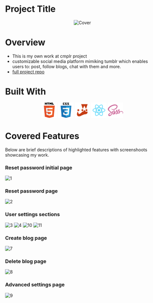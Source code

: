 # Project Title
<div align="center">
<img width="385" alt="Cover" src="https://user-images.githubusercontent.com/59124058/209595948-96f63a40-3dbf-486b-bdf4-90d38ea5e7b3.png">
</div>

# Overview
* This is my own work at cmplr project
* customizable social media platform mimiking tumblr which enables users to: post, follow blogs, chat with them and more.
* [full project repo](https://github.com/CMPLR-Technologies/CMPLR-Frontend)

# Built With
<div align="center">
<img src="https://raw.githubusercontent.com/github/explore/80688e429a7d4ef2fca1e82350fe8e3517d3494d/topics/html/html.png" alt="HTML" style="width: 50px">
<img src="https://raw.githubusercontent.com/github/explore/80688e429a7d4ef2fca1e82350fe8e3517d3494d/topics/css/css.png" alt="CSS" style="width: 50px">
<img src="https://raw.githubusercontent.com/vscode-icons/vscode-icons/master/icons/file_type_jest.svg?sanitize=true" alt="jest" style="width: 50px">
<img src="https://raw.githubusercontent.com/github/explore/80688e429a7d4ef2fca1e82350fe8e3517d3494d/topics/react/react.png" alt="react" style="width: 50px">
<img src="https://raw.githubusercontent.com/github/explore/80688e429a7d4ef2fca1e82350fe8e3517d3494d/topics/sass/sass.png" alt="Sass" style="width: 50px">
</div>


# Covered Features
Below are brief descriptions of highlighted features with screenshoots showcasing my work.
### Reset password initial page
![1](https://user-images.githubusercontent.com/59124058/209596165-5e7f9f5b-922a-4d32-9609-d20a4126aeab.png)
### Reset password page
![2](https://user-images.githubusercontent.com/59124058/209596179-f151bed0-1337-406c-9ed5-11c99d6a0da8.png)
### User settings sections
![3](https://user-images.githubusercontent.com/59124058/209596185-b45bc32c-fa1a-4981-bfa1-77c6d7a735fe.png)
![4](https://user-images.githubusercontent.com/59124058/209596191-dc39fc53-80dc-49d1-9c94-0de24d157843.png)
![10](https://user-images.githubusercontent.com/59124058/209596633-76593e3e-4f58-4e37-978c-2637bd6c52d4.png)
![11](https://user-images.githubusercontent.com/59124058/209596640-2b8405d2-5f65-47fe-9ca2-b4dcef61ec7f.png)
### Create blog page
![7](https://user-images.githubusercontent.com/59124058/209596200-06598c8b-6641-4131-80f8-a2b774d1860c.png)
### Delete blog page
![8](https://user-images.githubusercontent.com/59124058/209596204-c6cd2e4a-969c-4638-87af-27e2aa677b14.png)
### Advanced settings page
![9](https://user-images.githubusercontent.com/59124058/209596210-2b5bcdeb-8950-4de5-ac2b-1af5b996dea4.png)


 


